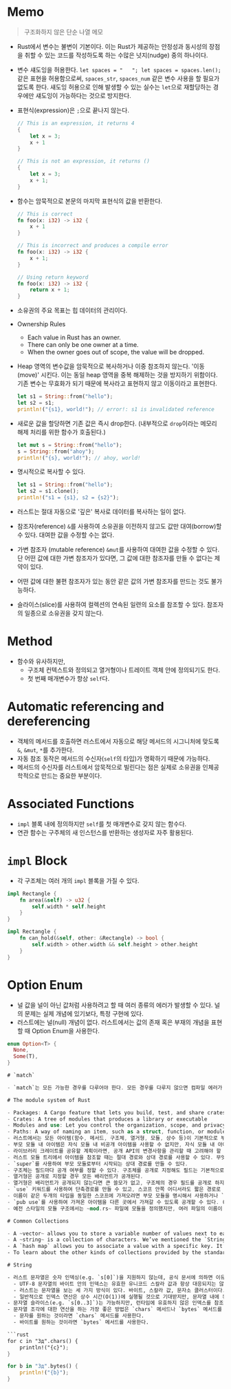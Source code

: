 # Memo

> 구조화하지 않은 단순 나열 메모

- Rust에서 변수는 불변이 기본이다. 이는 Rust가 제공하는 안정성과 동시성의 장점을 취할 수 있는 코드를 작성하도록 하는 수많은 넛지(nudge) 중의 하나이다.
- 변수 섀도잉을 허용한다. `let spaces = "   "; let spaces = spaces.len();` 같은 표현을 허용함으로써, `spaces_str`, `spaces_num` 같은 변수 사용을 할 필요가 없도록 한다. 섀도잉 허용으로 인해 발생할 수 있는 실수는 `let`으로 재할당하는 경우에만 섀도잉이 가능하다는 것으로 방지한다.
- 표현식(expression)은 `;`으로 끝나지 않는다.

  ```rust
  // This is an expression, it returns 4
  {
      let x = 3;
      x + 1
  }

  // This is not an expression, it returns ()
  {
      let x = 3;
      x + 1;
  }
  ```

- 함수는 암묵적으로 본문의 마지막 표현식의 값을 반환한다.

  ```rust
  // This is correct
  fn foo(x: i32) -> i32 {
      x + 1
  }

  // This is incorrect and produces a compile error
  fn foo(x: i32) -> i32 {
      x + 1;
  }

  // Using return keyword
  fn foo(x: i32) -> i32 {
      return x + 1;
  }
  ```

- 소유권의 주요 목표는 힙 데이터의 관리이다.
- Ownership Rules

  - Each value in Rust has an owner.
  - There can only be one owner at a time.
  - When the owner goes out of scope, the value will be dropped.

- Heap 영역의 변수값을 암묵적으로 복사하거나 이중 참조하지 않는다. '이동(move)' 시킨다. 이는 동일 heap 영역을 중복 해제하는 것을 방지하기 위함이다. 기존 변수는 무효화가 되기 때문에 복사라고 표현하지 않고 이동이라고 표현한다.
  ```rust
  let s1 = String::from("hello");
  let s2 = s1;
  println!("{s1}, world!"); // error!: s1 is invalidated reference
  ```
- 새로운 값을 할당하면 기존 값은 즉시 drop한다. (내부적으로 `drop`이라는 메모리 해제 처리를 위한 함수가 호출된다.)

  ```rust
  let mut s = String::from("hello");
  s = String::from("ahoy");
  println!("{s}, world!"); // ahoy, world!
  ```

- 명시적으로 복사할 수 있다.
  ```rust
  let s1 = String::from("hello");
  let s2 = s1.clone();
  println!("s1 = {s1}, s2 = {s2}");
  ```

- 러스트는 절대 자동으로 '깊은' 복사로 데이터를 복사하는 일이 없다.

- 참조자(reference) `&`를 사용하여 소유권을 이전하지 않고도 값만 대여(borrow)할 수 있다. 대여한 값을 수정할 수는 없다.

- 가변 참조자 (mutable reference) `&mut`를 사용하여 대여한 값을 수정할 수 있다. 단 어떤 값에 대한 가변 참조자가 있다면, 그 값에 대한 참조자를 만들 수 없다는 제약이 있다.

- 어떤 값에 대한 불편 참조자가 있는 동안 같은 값의 가변 참조자를 만드는 것도 불가능하다.

- 슬라이스(slice)를 사용하여 컬렉션의 연속된 일련의 요소를 참조할 수 있다. 참조자의 일종으로 소유권을 갖지 않는다.

# Method

- 함수와 유사하지만,
  - 구조체 컨텍스트와 정의되고 열거형이나 트레이트 객체 안에 정의되기도 한다.
  - 첫 번째 매개변수가 항상 `self`다.

# Automatic referencing and dereferencing

- 객체의 메서드를 호출하면 러스트에서 자동으로 해당 메서드의 시그니처에 맞도록 `&`, `&mut`, `*`를 추가한다.
- 자동 참조 동작은 메서드의 수신자(`self`의 타입)가 명확하기 때문에 가능하다.
- 메서드의 수신자를 러스트에서 암묵적으로 빌린다는 점은 실제로 소유권을 인체공학적으로 만드는 중요한 부분이다.

# Associated Functions

- `impl` 블록 내에 정의하지만 `self`를 첫 매개변수로 갖지 않는 함수다.
- 연관 함수는 구주체의 새 인스턴스를 반환하는 생성자로 자주 활용된다.

# `impl` Block

- 각 구조체는 여러 개의 `impl` 블록을 가질 수 있다.

```rust
impl Rectangle {
    fn area(&self) -> u32 {
        self.width * self.height
    }
}

impl Rectangle {
    fn can_hold(&self, other: &Rectangle) -> bool {
        self.width > other.width && self.height > other.height
    }
}
```

# Option Enum

- 널 값을 널이 아닌 값처럼 사용하려고 할 때 여러 종류의 에러가 발생할 수 있다. 널의 문제는 실제 개념에 있기보다, 특정 구현에 있다.
- 러스트에는 널(null) 개념이 없다. 러스트에서는 값의 존재 혹은 부재의 개념을 표현할 때 Option Enum을 사용한다. 

```rust
enum Option<T> {
  None,
  Some(T),
}

# `match`

- `match`는 모든 가능한 경우를 다루어야 한다. 모든 경우를 다루지 않으면 컴파일 에러가 발생한다. -> 안전을 높이는 장치가 된다.

# The module system of Rust

- Packages: A Cargo feature that lets you build, test, and share crates
- Crates: A tree of modules that produces a library or executable
- Modules and use: Let you control the organization, scope, and privacy of paths
- Paths: A way of naming an item, such as a struct, function, or module
- 러스트에서는 모든 아이템(함수, 메서드, 구조체, 열거형, 모듈, 상수 등)이 기본적으로 부모 모듈에 대해 비공개다. `pub` 키워드를 사용하여 공개할 수 있다.
- 부모 모듈 내 아이템은 자식 모듈 내 비공개 아이템을 사용할 수 없지만, 자식 모듈 내 아이템은 부모 모듈 내 아이템을 사용할 수 있다.
- 라이브러리 크레이트를 공유할 계획이라면, 공개 API의 변경사항을 관리할 때 고려해야 할 사항이 많다. [러스트 API 가이드라인](https://rust-lang.github.io/api-guidelines/)을 참고할 수 있다.
- 러스트 모듈 트리에서 아이템을 참조할 때는 절대 경로와 상대 경로를 사용할 수 있다. 무엇을 선택하든 자유지만 변경사항이 발생할 때 코드 수정 범위를 최소화할 수 있는 선택을 하는 것이 좋다.
- `super`를 사용하여 부모 모듈로부터 시작되는 상대 경로를 만들 수 있다.
- 구조체는 필드마다 공개 여부를 정할 수 있다. 구조체를 공개로 지정해도 필드는 기본적으로 비공개다.
- 열거형은 공개로 지정할 경우 모든 배리언트가 공개된다.
- 열거형은 배리언트가 공개되지 않는다면 큰 쓸모가 없고, 구조체의 경우 필드를 공개로 하지 않는 것이 종종 유용하기 때문이다.
- `use` 키워드를 사용하여 단축경로를 만들 수 있고, 스코프 안쪽 어디서라도 짧은 경로로 아이템에 접근할 수 있다.
- 이름이 같은 두개의 타입을 동일한 스코프에 가져오려면 부모 모듈을 명시해서 사용하거나 `as` 키워드를 사용해서 새 이름으로 사용할 수 있다.
- `pub use`를 사용하여 가져온 아이템을 다른 곳에서 가져갈 수 있도록 공개할 수 있다. (re-exporting)
- 예전 스타일의 모듈 구조에서는 ~mod.rs~ 파일에 모듈을 정의했지만, 여러 파일의 이름이 ~mod.rs~로 끝나게 되어, 에디터에서 이 파일들을 동시에 열어두었을 때 헷갈릴 수 있다는 점 때문에 ~mod.rs~가 아닌 모듈 이름과 동일하게 만들어서 사용하는 스타일이 생겼다. 러스트 컴파일러는 두 스타일을 모두 지원하지만 동시에 사용할 수는 없다.

# Common Collections

- A ~vector~ allows you to store a variable number of values next to each other.
- A ~string~ is a collection of characters. We’ve mentioned the `String` type previously, but in this chapter we’ll talk about it in depth.
- A `hash map` allows you to associate a value with a specific key. It’s a particular implementation of the more general data structure called a `map`.
- To learn about the other kinds of collections provided by the standard library, see [the documentation](https://doc.rust-lang.org/std/collections/index.html).

# String

- 러스트 문자열은 숫자 인덱싱(e.g. `s[0]`)을 지원하지 않는데, 공식 문서에 의하면 이유는 다음과 같다.
  - UTF-8 문자열의 바이트 안의 인덱스는 유효한 유니코드 스칼라 값과 항상 대응되지는 않는다. (언어마다 문자열의 바이트 수가 다르기 때문)
  - 러스트는 문자열을 보는 세 가지 방식이 있다. 바이트, 스칼라 값, 문자소 클러스터이다. 데이터가 담고 있는 것이 무슨 언어든 상관없이 각 프로그램이 필요로 하는 통역방식을 선택할 수 있도록 한다.
  - 일반적으로 인덱스 연산은 상수 시간(O(1))에 실행될 것으로 기대받지만, 문자열 내에 유효한 문자가 몇 개 있는지 알아내기 위해 내용물을 시작 지점부터 인덱스로 지정된 곳까지 훓어야 하기 때문에 상수 시간을 보장할 수 없다.
- 문자열 슬라이스(e.g. `s[0..3]`)는 가능하지만, 런타임에 유효하지 않은 인덱스를 참조하지 않도록 주의해서 사용해야 한다.
- 문자열 조각에 대한 연산을 하는 가장 좋은 방법은 `chars` 메서드나 `bytes` 메서드를 사용하는 것이다.
  - 문자를 원하는 것이라면 `chars` 메서드를 사용한다.
  - 바이트를 원하는 것이라면 `bytes` 메서드를 사용한다.

```rust
for c in "Зд".chars() {
    println!("{c}");
}

for b in "Зд".bytes() {
    println!("{b}");
}
```
